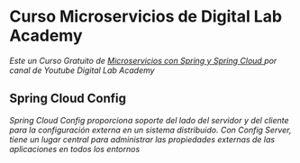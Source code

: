 # Curso Microservicios de Digital Lab Academy

_Este un Curso Gratuito de [Microservicios con Spring y Spring Cloud
](https://www.youtube.com/watch?v=80zkdQJ2y4c&list=PLxy6jHplP3Hi_W8iuYSbAeeMfaTZt49PW&ab_channel=DigitalLabAcademy)por canal de Youtube Digital Lab Academy_

## Spring Cloud Config

_Spring Cloud Config proporciona soporte del lado del servidor y del cliente para la configuración externa en un sistema distribuido. Con Config Server, tiene un lugar central para administrar las propiedades externas de las aplicaciones en todos los entornos_